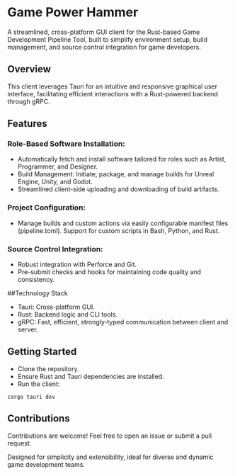 # Game Power Hammer

A streamlined, cross-platform GUI client for the Rust-based Game Development Pipeline Tool, built to simplify environment setup, build management, and source control integration for game developers.

## Overview

This client leverages Tauri for an intuitive and responsive graphical user interface, facilitating efficient interactions with a Rust-powered backend through gRPC.

## Features

### Role-Based Software Installation:
- Automatically fetch and install software tailored for roles such as Artist, Programmer, and Designer.
- Build Management: Initiate, package, and manage builds for Unreal Engine, Unity, and Godot.
- Streamlined client-side uploading and downloading of build artifacts.

### Project Configuration:
- Manage builds and custom actions via easily configurable manifest files (pipeline.toml). Support for custom scripts in Bash, Python, and Rust.

### Source Control Integration:
- Robust integration with Perforce and Git.
- Pre-submit checks and hooks for maintaining code quality and consistency.

##Technology Stack

- Tauri: Cross-platform GUI.
- Rust: Backend logic and CLI tools.
- gRPC: Fast, efficient, strongly-typed communication between client and server.

## Getting Started
- Clone the repository.
- Ensure Rust and Tauri dependencies are installed.
- Run the client:

```
cargo tauri dev
```

## Contributions

Contributions are welcome! Feel free to open an issue or submit a pull request.

Designed for simplicity and extensibility, ideal for diverse and dynamic game development teams.

